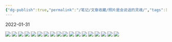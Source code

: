 ```yaml
---
{"dg-publish":true,"permalink":"/笔记/文章收藏/照片是会说话的灵魂/","tags":["老照片","情感"],"noteIcon":""}
---
```


2022-01-31

![](https://cdn.jsdelivr.net/gh/dxfeiyun/saveim@main/img/202307111017289.png)
![](https://cdn.jsdelivr.net/gh/dxfeiyun/saveim@main/img/202307111017290.png)
![](https://cdn.jsdelivr.net/gh/dxfeiyun/saveim@main/img/202307111017291.png)
![](https://cdn.jsdelivr.net/gh/dxfeiyun/saveim@main/img/202307111017292.png)
![](https://cdn.jsdelivr.net/gh/dxfeiyun/saveim@main/img/202307111017293.png)
![](https://cdn.jsdelivr.net/gh/dxfeiyun/saveim@main/img/202307111017294.png)
![](https://cdn.jsdelivr.net/gh/dxfeiyun/saveim@main/img/202307111017295.png)
![](https://cdn.jsdelivr.net/gh/dxfeiyun/saveim@main/img/202307111017296.png)
![](https://cdn.jsdelivr.net/gh/dxfeiyun/saveim@main/img/202307111017297.png)
![](https://cdn.jsdelivr.net/gh/dxfeiyun/saveim@main/img/202307111017298.png)
![](https://cdn.jsdelivr.net/gh/dxfeiyun/saveim@main/img/202307111017299.png)
![](https://cdn.jsdelivr.net/gh/dxfeiyun/saveim@main/img/202307111017300.png)
![](https://cdn.jsdelivr.net/gh/dxfeiyun/saveim@main/img/202307111017301.png)
![](https://cdn.jsdelivr.net/gh/dxfeiyun/saveim@main/img/202307111017302.png)
![](https://cdn.jsdelivr.net/gh/dxfeiyun/saveim@main/img/202307111017303.png)
![](https://cdn.jsdelivr.net/gh/dxfeiyun/saveim@main/img/202307111017304.png)
![](https://cdn.jsdelivr.net/gh/dxfeiyun/saveim@main/img/202307111017305.png)
![](https://cdn.jsdelivr.net/gh/dxfeiyun/saveim@main/img/202307111017306.png)
